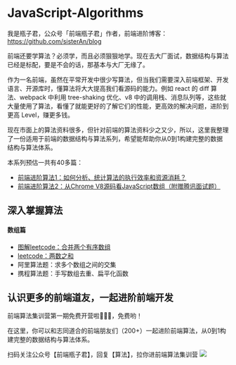 # JavaScript-Algorithms

我是瓶子君，公众号「前端瓶子君」作者，前端进阶博客：https://github.com/sisterAn/blog

前端还要学算法？必须学，而且必须狠狠地学。现在去大厂面试，数据结构与算法已经是标配，要是不会的话，那基本与大厂无缘了。

作为一名前端，虽然在平常开发中很少写算法，但当我们需要深入前端框架、开发语言、开源库时，懂算法将大大提高我们看源码的能力。例如 react 的 diff 算法、webpack 中利用 tree-shaking 优化、v8 中的调用栈、消息队列等，这些就大量使用了算法，看懂了就能更好的了解它们的性能，更高效的解决问题，进阶到更高 Level，赚更多钱。

现在市面上的算法资料很多，但针对前端的算法资料少之又少，所以，这里我整理了一份适用于前端的数据结构与算法系列，希望能帮助你从0到1构建完整的数据结构与算法体系。

本系列预估一共有40多篇：

- [前端进阶算法1：如何分析、统计算法的执行效率和资源消耗？](https://github.com/sisterAn/JavaScript-Algorithms/issues/1)
- [前端进阶算法2：从Chrome V8源码看JavaScript数组（附赠腾讯面试题）](https://github.com/sisterAn/JavaScript-Algorithms/issues/2)



## 深入掌握算法

#### 数组篇

- [图解leetcode：合并两个有序数组](https://github.com/sisterAn/JavaScript-Algorithms/issues/3)
- [leetcode：两数之和](https://github.com/sisterAn/JavaScript-Algorithms/issues/4)
- 阿里算法题：求多个数组之间的交集
- 携程算法题：手写数组去重、扁平化函数




## 认识更多的前端道友，一起进阶前端开发

前端算法集训营第一期免费开营啦🎉🎉🎉，免费哟！

在这里，你可以和志同道合的前端朋友们（200+）一起进阶前端算法，从0到1构建完整的数据结构与算法体系。

扫码关注公众号【前端瓶子君】，回复【算法】，拉你进前端算法集训营
![](https://user-gold-cdn.xitu.io/2020/2/24/1707793a88467311?w=900&h=383&f=png&s=285238)
